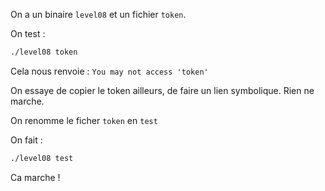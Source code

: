 On a un binaire `level08` et un fichier `token`.

On test :
```bash
./level08 token
```

Cela nous renvoie :
`You may not access 'token'`

On essaye de copier le token ailleurs, de faire un lien symbolique. Rien ne marche.

On renomme le ficher `token` en `test`

On fait :
```bash
./level08 test
```
Ca marche ! 
